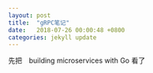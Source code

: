 ```yaml
---
layout: post
title:  "gRPC笔记"
date:   2018-07-26 00:00:48 +0800
categories: jekyll update
---
```


先把　building microservices with Go 看了
